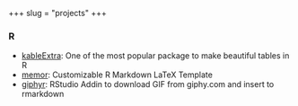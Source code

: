 +++
slug = "projects"
+++

### R
- [kableExtra](https://github.com/haozhu233/kableExtra): One of the most popular package to make beautiful tables in R
- [memor](https://github.com/hebrewseniorlife/memor): Customizable R Markdown LaTeX Template
- [giphyr](https://github.com/haozhu233/giphyr): RStudio Addin to download GIF from giphy.com and insert to rmarkdown